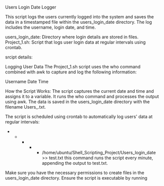 Users Login Date Logger

This script logs the users currently logged into the system and saves the data in a timestamped file within the users_login_date directory. 
The log includes the username, login date, and time.

users_login_date: Directory where login details are stored in files.
Project_1.sh: Script that logs user login data at regular intervals using crontab.

srcipt details:

Logging User Data
The Project_1.sh script uses the who command combined with awk to capture and log the following information:

Username
Date
Time

How the Script Works:
The script captures the current date and time and assigns it to a variable.
It runs the who command and processes the output using awk.
The data is saved in the users_login_date directory with the filename Users_<timestamp>.txt.


The script is scheduled using crontab to automatically log users' data at regular intervals:

* * * * * /home/ubuntu/Shell_Scripting_Project/Users_login_date  >> test.txt
this command runs the script every minute, appending the output to test.txt.

Make sure you have the necessary permissions to create files in the users_login_date directory.
Ensure the script is executable by running
